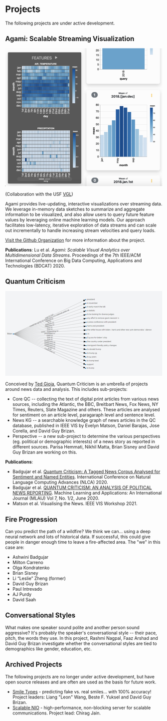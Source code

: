 # Projects

The following projects are under active development.

## Agami: Scalable Streaming Visualization

<a href="agami-ss.png"><img src="agami-ss.png" class="proj_thumb"/></a>

(Collaboration with the USF [VGL](https://vgl.cs.usfca.edu))

Agami provides live-updating, interactive visualizations over
streaming data. We leverage in-memory data sketches to summarize and aggregate information
to be visualized, and also allow users to query future feature values by leveraging online
machine learning models. Our approach facilitates low-latency, iterative exploration of data
streams and can scale out incrementally to handle increasing stream velocities and query
loads.

[Visit the Github Organization](https://github.com/agami-viz) for more information about the project.

**Publications**: Lu et al. *Agami: Scalable Visual Analytics over Multidimensional Data Streams*. Proceedings of the 7th IEEE/ACM International Conference on Big Data Computing, Applications and Technologies (BDCAT) 2020.


## Quantum Criticism

<a href="QC-NewsKG.png"><img src="QC-NewsKG.png" class="proj_thumb"/></a>

Conceived by [Ted Gioia](https://theodoregioia.com/), Quantum Criticism is an umbrella of projects around news data and analysis. This includes sub-projects:

* Core QC -- collecting the text of digital print articles from various news sources, including the Atlantic, the BBC, Breitbart News, Fox News, NY Times, Reuters, Slate Magazine and others. These articles are analysed for sentiment on an article level, paragaraph level and sentence level.
* News KG -- a searchable knowledge graph of news articles in the QC database, published in IEEE VIS by Evelyn Matson, Daniel Barajas, Jose Corella, and David Guy Brizan.
* Perspective -- a new sub-project to determine the various perspectives (eg. political or demographic interests) of a news story as reported in different sources. Parisa Hemmati, Nikhil Matta, Brian Sisney and David Guy Brizan are working on this.

**Publications**:

* Badgujar et al. [Quantum Criticism: A Tagged News Corpus Analysed for Sentiment and Named Entities](https://arxiv.org/pdf/2006.05267.pdf). International Conference on Natural Language Computing Advances (NLCA) 2020.
* Badgujar et al. [QUANTUM CRITICISM: AN ANALYSIS OF POLITICAL NEWS REPORTING](https://www.academia.edu/download/63879929/7220mlaij0120200710-26340-vo1hwc.pdf). Machine Learning and Applications: An International Journal (MLAIJ) Vol 7, No. 1/2, June 2020.
* Matson et al. Visualising the News. IEEE VIS Workshop 2021.

## Fire Progression

Can you predict the path of a wildfire? We think we can... using a deep neural network and lots of historical data. If successful, this could give people in danger enough time to leave a fire-affected area. The "we" in this case are:

* Ashwini Badgujar
* Milton Carreno
* Olga Kondratenko
* Brian Sisney
* Li “Leslie” Zheng (former)
* David Guy Brizan
* Paul Intrevado
* AJ Purdy
* David Saah

## Conversational Styles

What makes one speaker sound polite and another person sound aggressive? It's probably the speaker's conversational style -- their pace, pitch, the words they use. In this project, Rashmi Nagpal, Faaz Arshad and David Guy Brizan investigate whether the conversational styles are tied to demographics like gender, education, etc.


## Archived Projects

The following projects are no longer under active development, but have open source releases and are often are used as the basis for future work.

* [Smile Types](https://github.com/lwang89/PredictingSmileTypes) - predicting fake vs. real smiles... with 100% accuracy! Project leaders: Liang "Leon" Wang, Beste F. Yuksel and David Guy Brizan.
* [Scalable NIO](https://github.com/USF-MAGICS/scalable-nio) - high-performance, non-blocking server for scalable communications. Project lead: Chirag Jain.


